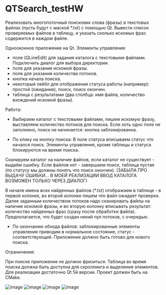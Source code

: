 # QTSearch_testHW
Реализовать многопоточный поисковик слова (фразы) в текстовых файлах (пусть будут с маской *.txt) с помощью Qt. Вывести список проверяемых файлов в таблицу, и указать сколько искомых фраз содержится в каждом файле.

Однооконное приложение на Qt.
Элементы управления:
- поле (QLineEdit) для задания каталога с текстовыми файлами. Подключить диалог для выбора директории.
- поле для указания искомой фразы.
- поле для указания количества потоков.
- кнопка начала поиска.
- некоторый лейбл для отображения статуса работы (например): простой (ожидание), поиск, поиск окончен.
- таблица с результатами (два столбца: имя файла, количество вхождений искомой фразы).

Работа:
- Выбираем каталог с текстовыми файлами, пишем искомую фразу, выставляем количество потоков для поиска. Если хоть одно поле не заполнено, поиск не начинается: кнопка заблокированна.

- По клику на кнопку поиска:
В поле статуса вписываем статус что начался поиск. Элементы управления, кроме таблицы и статуса блокируются на время поиска.

Сканируем каталог на наличие файлов, если каталог не существует - выдаём ошибку. Если файлов нет - завершаем поиск, таблица пустая (по статусу мы должны понять что поиск окончен).
(ЗАБЫЛА ПРО ВЫДАЧУ ОШИБКИ... В МОЕЙ РЕАЛИЗАЦИИ ВВОД КАТАЛОГА ВОЗМОЖЕН ТОЛЬКО ЧЕРЕЗ ДИАЛОГ)

В начале имена всех найденных файлов (*.txt) отображаем в таблице - в первой колонке, во второй колонке пишем что файл ожидает проверки.
Далее заданным количеством потоков надо сканировать файлы на наличие искомой фразы, и во вторую колонку вписывать результат: количество найденных фраз (сразу после обработки файла).
Предполагается, что будет создан некий пул потоков, с очередью.

- По окончанию обхода файлов: заблокированные элементы управления приводим в нормальное состояние, статус - соответствующий. Приложение должно быть готово для нового поиска.

Ограничения:

При поиске приложение не должно фризиться. Таблица во время поиска должна быть доступна для скроллинга и выделения элементов.
Для реализации достаточно Qt 5й версии. Проект должен быть на CMake.

![image](https://github.com/Ulyanushka/QTSearch_testHW/assets/71116920/dd03a569-1fff-4a35-bb36-9ca2f3a03b18)
![image](https://github.com/Ulyanushka/QTSearch_testHW/assets/71116920/88be6409-d04f-42c0-a422-df02e4649106)
![image](https://github.com/Ulyanushka/QTSearch_testHW/assets/71116920/3a3e026a-af1e-4001-ac6f-7709fe73c777)
![image](https://github.com/Ulyanushka/QTSearch_testHW/assets/71116920/2a72f97f-91ac-4941-8ae0-8d8657b6eae0)
